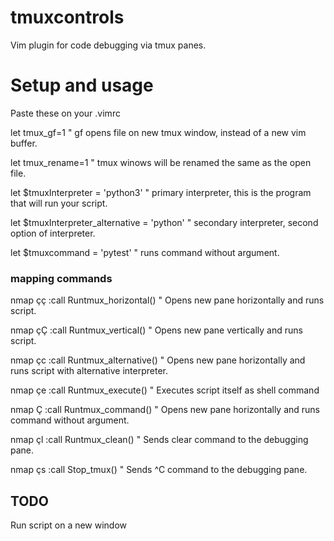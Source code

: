 # tmuxcontrols
Vim plugin for code debugging via tmux panes.

# Setup and usage
Paste these on your .vimrc

let tmux_gf=1 					" gf opens file on new tmux window, instead of a new vim buffer.

let tmux_rename=1 				" tmux winows will be renamed the same as the open file.

let $tmuxInterpreter = 'python3' 		" primary interpreter, this is the program that will run your script.

let $tmuxInterpreter_alternative = 'python' 	" secondary interpreter, second option of interpreter.

let $tmuxcommand = 'pytest' 			" runs command without argument.


### mapping commands
nmap çç :call Runtmux_horizontal()<CR><CR> 	" Opens new pane horizontally and runs script.

nmap çÇ :call Runtmux_vertical()<CR><CR>  	" Opens new pane vertically and runs script.

nmap çc :call Runtmux_alternative()<CR><CR> 	" Opens new pane horizontally and runs script with alternative interpreter.

nmap çe :call Runtmux_execute()<CR><CR>		" Executes script itself as shell command

nmap Ç :call Runtmux_command()<CR><CR>		" Opens new pane horizontally and runs command without argument.

nmap çl :call Runtmux_clean()<CR>		" Sends clear command to the debugging pane. 

nmap çs :call Stop_tmux()<CR><CR>		" Sends ^C command to the debugging pane.



## TODO
Run script on a new window
